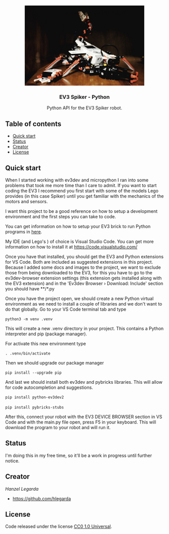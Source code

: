 <p align="center">

  <img src="https://raw.githubusercontent.com/hlegarda/ev3-spiker/master/resources/spiker.jpeg" alt="Logo" width=380 height=254>

  <h3 align="center">EV3 Spiker - Python</h3>

  <p align="center">
    Python API for the EV3 Spiker robot.
  </p>
</p>


## Table of contents

- [Quick start](#quick-start)
- [Status](#status)
- [Creator](#creator)
- [License](#license)


## Quick start

When I started working with ev3dev and micropython I ran into some problems that took me more time than I care to admit. If you want to start coding the EV3 I recommend you first start with some of the models Lego provides (in this case Spiker) until you get familiar with the mechanics of the motors and sensors. 

I want this project to be a good reference on how to setup a development environment and the first steps you can take to code.

You can get information on how to setup your EV3 brick to run Python programs in [here](https://education.lego.com/en-us/product-resources/mindstorms-ev3/teacher-resources/python-for-ev3).

My IDE (and Lego's ) of choice is Visual Studio Code. You can get more information on how to install it at https://code.visualstudio.com/

Once you have that installed, you should get the EV3 and Python extensions for VS Code. Both are included as suggested extensions in this project.
Because I added some docs and images to the project, we want to exclude those from being downloaded to the EV3, for this you have to go to the ev3dev-browser extension settings (this extension gets installed along with the EV3 extension) and in the 'Ev3dev Browser › Download: Include' section you should have **/*.py

Once you have the project open, we should create a new Python virtual environment as we need to install a couple of libraries and we don't want to do that globally. Go to your VS Code terminal tab and type

	python3 -m venv .venv
This will create a new .venv directory in your project. This contains a Python interpreter and pip (package manager).

For activate this new environment type
	
	. .venv/bin/activate
Then we should upgrade our package manager
	
	pip install --upgrade pip

And last we should install both ev3dev and pybricks libraries. This will allow for code autocompletion and suggestions.
	
	pip install python-ev3dev2

	pip install pybricks-stubs	

After this, connect your robot with the EV3 DEVICE BROWSER section in VS Code and with the main.<span>py</span> file open, press F5 in your keyboard. This will download the program to your robot and will run it.

## Status

I'm doing this in my free time, so it'll be a work in progress until further notice.

## Creator

*Hanzel Legarda*

- <https://github.com/hlegarda>

## License

Code released under the license [CC0 1.0 Universal](https://creativecommons.org/publicdomain/zero/1.0/).
